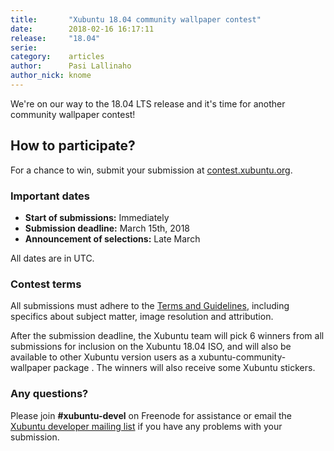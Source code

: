 ```yaml
---
title:       "Xubuntu 18.04 community wallpaper contest"
date:        2018-02-16 16:17:11
release:     "18.04"
serie:       
category:    articles
author:      Pasi Lallinaho
author_nick: knome
---
```


We're on our way to the 18.04 LTS release and it's time for another community wallpaper contest!

How to participate?
-------------------

For a chance to win, submit your submission at [contest.xubuntu.org](https://contest.xubuntu.org/).

### Important dates

- **Start of submissions:** Immediately
- **Submission deadline:** March 15th, 2018
- **Announcement of selections:** Late March

All dates are in UTC.

### Contest terms

All submissions must adhere to the [Terms and Guidelines](http://contest.xubuntu.org/terms), including specifics about subject matter, image resolution and attribution.

After the submission deadline, the Xubuntu team will pick 6 winners from all submissions for inclusion on the Xubuntu 18.04 ISO, and will also be available to other Xubuntu version users as a xubuntu-community-wallpaper package . The winners will also receive some Xubuntu stickers.

### Any questions?

Please join **\#xubuntu-devel** on Freenode for assistance or email the [Xubuntu developer mailing list](https://lists.ubuntu.com/mailman/listinfo/xubuntu-devel) if you have any problems with your submission.
